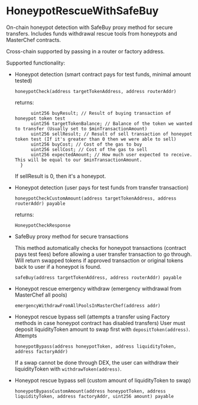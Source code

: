 # HoneypotRescueWithSafeBuy
On-chain honeypot detection with SafeBuy proxy method for secure transfers. Includes funds withdrawal rescue tools from honeypots and MasterChef contracts. 

Cross-chain supported by passing in a router or factory address.

Supported functionality:

- Honeypot detection (smart contract pays for test funds, minimal amount tested)

  `honeypotCheck(address targetTokenAddress, address routerAddr)`
  
   returns:
   
  ```struct HoneypotCheckResponse {
        uint256 buyResult; // Result of buying transaction of honeypot token test
        uint256 targetTokenBalance; // Balance of the token we wanted to transfer (Usually set to $minTransactionAmount)
        uint256 sellResult; // Result of sell transaction of honeypot token test (If it's greater than 0 then we were able to sell)
        uint256 buyCost; // Cost of the gas to buy
        uint256 sellCost; // Cost of the gas to sell 
        uint256 expectedAmount; // How much user expected to receive. This will be equal to our $minTransactionAmount.
    }
    ```
    
    If sellResult is 0, then it's a honeypot.

- Honeypot detection (user pays for test funds from transfer transaction)

  `honeypotCheckCustomAmount(address targetTokenAddress, address routerAddr) payable`
  
   returns:
   
  `HoneypotCheckResponse`
  
- SafeBuy proxy method for secure transactions

  This method automatically checks for honeypot transactions (contract pays test fees) before allowing a user transfer transaction to go through. 
  Will return swapped tokens if approved transaction or original tokens back to user if a honeypot is found.
  
  `safeBuy(address targetTokenAddress, address routerAddr) payable`

- Honeypot rescue emergency withdraw (emergency withdrawal from MasterChef all pools)

  `emergencyWithdrawFromAllPoolsInMasterChef(address addr)`
  
- Honeypot rescue bypass sell (attempts a transfer using Factory methods in case honeypot contract has disabled transfers)
  User must deposit liquidityToken amount to swap first with `depositToken(address)`. Attempts 
  
  `honeypotBypass(address honeypotToken, address liquidityToken, address factoryAddr)`
  
  If a swap cannot be done through DEX, the user can withdraw their liquidityToken with `withdrawToken(address)`.
  
- Honeypot rescue bypass sell (custom amount of liquidityToken to swap)
  
  `honeypotBypassCustomAmount(address honeypotToken, address liquidityToken, address factoryAddr, uint256 amount) payable`
